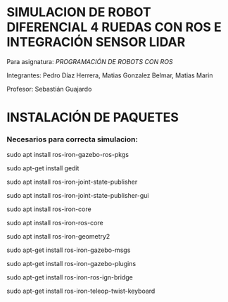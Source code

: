 # SIMULACION DE ROBOT DIFERENCIAL 4 RUEDAS CON ROS E INTEGRACIÓN SENSOR LIDAR
Para asignatura: *PROGRAMACIÓN DE ROBOTS CON ROS*

Integrantes: Pedro Díaz Herrera,
             Matias Gonzalez Belmar,
             Matias Marin

Profesor: Sebastián Guajardo
# INSTALACIÓN DE PAQUETES
### Necesarios para correcta simulacion:


sudo apt install ros-iron-gazebo-ros-pkgs

sudo apt-get install gedit

sudo apt install ros-iron-joint-state-publisher

sudo apt install ros-iron-joint-state-publisher-gui

sudo apt install ros-iron-core

sudo apt install ros-iron-ros-core

sudo apt install ros-iron-geometry2

sudo apt-get install ros-iron-gazebo-msgs

sudo apt-get install ros-iron-gazebo-plugins

sudo apt-get install ros-iron-ros-ign-bridge

sudo apt-get install ros-iron-teleop-twist-keyboard
